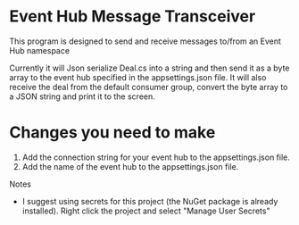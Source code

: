 # Event Hub Message Transceiver
This program is designed to send and receive messages to/from an Event Hub namespace

Currently it will Json serialize Deal.cs into a string and then send it as a byte array to the event hub specified in the appsettings.json file.
It will also receive the deal from the default consumer group, convert the byte array to a JSON string and print it to the screen.

# Changes you need to make
1. Add the connection string for your event hub to the appsettings.json file.
2. Add the name of the event hub to the appsettings.json file.

Notes
- I suggest using secrets for this project (the NuGet package is already installed).  Right click the project and select "Manage User Secrets"
